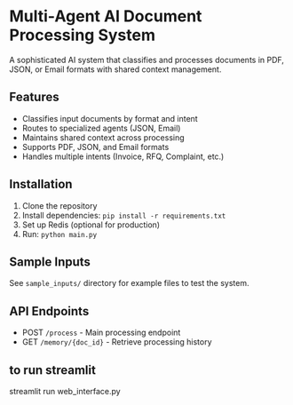 # Multi-Agent AI Document Processing System

A sophisticated AI system that classifies and processes documents in PDF, JSON, or Email formats with shared context management.

## Features

- Classifies input documents by format and intent
- Routes to specialized agents (JSON, Email)
- Maintains shared context across processing
- Supports PDF, JSON, and Email formats
- Handles multiple intents (Invoice, RFQ, Complaint, etc.)

## Installation

1. Clone the repository
2. Install dependencies: `pip install -r requirements.txt`
3. Set up Redis (optional for production)
4. Run: `python main.py`

## Sample Inputs

See `sample_inputs/` directory for example files to test the system.

## API Endpoints

- POST `/process` - Main processing endpoint
- GET `/memory/{doc_id}` - Retrieve processing history

## to run streamlit
streamlit run web_interface.py   